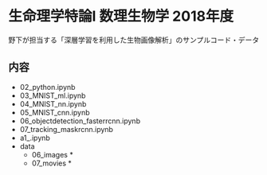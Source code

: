 # 生命理学特論I 数理生物学 2018年度

野下が担当する「深層学習を利用した生物画像解析」のサンプルコード・データ

## 内容
* 02_python.ipynb
* 03_MNIST_ml.ipynb
* 04_MNIST_nn.ipynb
* 05_MNIST_cnn.ipynb
* 06_objectdetection_fasterrcnn.ipynb
* 07_tracking_maskrcnn.ipynb
* a1_.ipynb
* data
	* 06_images
		* 
	* 07_movies
		* 

